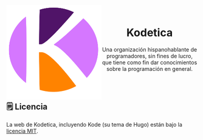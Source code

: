<img src="./static/logo.png" width=250 height=250 alt="Logo de Kodetica" align="left"/>
<br>
<div>
    
   <h1 align="center">Kodetica</h1>
    
</div>
<p align="center">
Una organización hispanohablante de programadores, sin fines de lucro,
que tiene como fin dar conocimientos sobre la programación en general.
</p>

<br><br>

<!-- TODO: documentar funcionamiento acá para los redactores
> y el funcionamiento interno del tema para los interesados
> en contribuir con la página. -->

## :spiral_notepad: Licencia

La web de Kodetica, incluyendo Kode (su tema de Hugo) están
bajo la [licencia MIT](./LICENSE).
